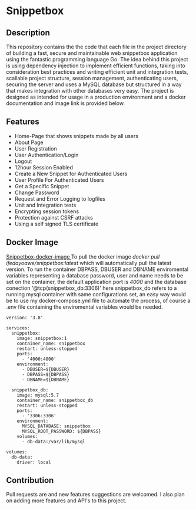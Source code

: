 # Snippetbox

## Description
This repository contains the the code that each file in the project directory of building a fast, secure and maintainable web snippetbox application using the fantastic programming language Go. The idea behind this project is using dependency injection to implement efficient functions, taking into consideration best practices and writing efficient unit and integration tests, scallable project structure, session management, authenticating users, securing the server and uses a MySQL database but structured in a way that makes integration with other databases very easy. The project is designed as intended for usage in a production environment and a docker documentation and image link is provided below.


## Features
* Home-Page that shows snippets made by all users
* About Page
* User Registration
* User Authentication/Login
* Logout
* 12hour Session Enabled
* Create a New Snippet for Authenticated Users
* User Profile For Authenticated Users
* Get a Specific Snippet 
* Change Password
* Request and Error Logging to logfiles
* Unit and Integration tests
* Encrypting session tokens
* Protection against CSRF attacks
* Using a self signed TLS certificate

## Docker Image
 <a href="https://hub.docker.com/repository/docker/ifedayoawe/snippetbox/general" target="_blank"> Snippetbox-docker-image </a>
To pull the docker image *docker pull ifedayoawe/snippetbox:latest* which will automatically pull the latest version.
To run the container DBPASS, DBUSER and DBNAME enviromental variables representing a database password, user and name needs to be set on the container, the default application port is *4000* and the database conection '@tcp(snippetbox_db:3306)' here snippetbox_db refers to a running mysql container with same configurations set, an easy way would be to use my docker-compose.yml file to automate the process, of course a .env file containing the enviromental variables would be needed.


```
version: '3.8'

services:
  snippetbox:
    image: snippetbox:1
    container_name: snippetbox
    restart: unless-stopped
    ports: 
      - '4000:4000'
    environment:
      - DBUSER=${DBUSER}
      - DBPASS=${DBPASS}
      - DBNAME=${DBNAME}

  snippetbox_db:
    image: mysql:5.7
    container_name: snippetbox_db
    restart: unless-stopped
    ports: 
      - '3306:3306'
    environment:
      MYSQL_DATABASE: snippetbox
      MYSQL_ROOT_PASSWORD: ${DBPASS}
    volumes: 
      - db-data:/var/lib/mysql

volumes: 
  db-data:
    driver: local
```

## Contribution
Pull requests are and new features suggestions are welcomed.
I also plan on adding more features and API's to this project.